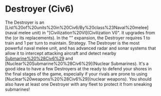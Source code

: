 # Destroyer (Civ6)

The Destroyer is an [List%20of%20units%20in%20Civ6/By%20class%23Naval%20melee](naval melee unit) in "[Civilization%20VI](Civilization VI)". It upgrades from the (or its replacements).
In the "" expansion, the Destroyer requires 1 to train and 1 per turn to maintain.
Strategy.
The Destroyer is the most powerful naval melee unit, and has advanced radar and sonar systems that allow it to intercept attacking aircraft and detect nearby [Submarine%20%28Civ6%29](Submarines) and [Nuclear%20Submarine%20%28Civ6%29](Nuclear Submarines). It's a good idea to have a few Destroyers at the ready to defend your shores in the final stages of the game, especially if your rivals are prone to using [Nuclear%20weapons%20%28Civ6%29](nuclear weapons). You should also have at least one Destroyer with any fleet to protect it from sneaking submarines!